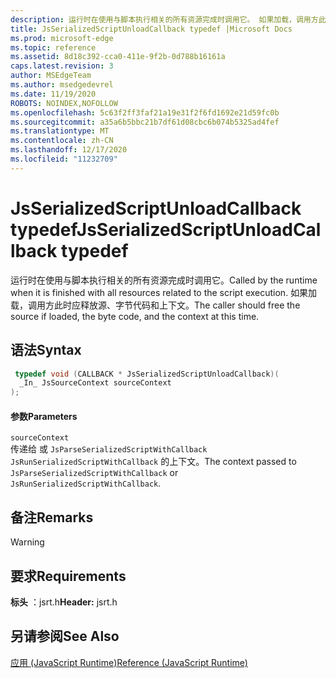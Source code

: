 ```yaml
---
description: 运行时在使用与脚本执行相关的所有资源完成时调用它。 如果加载，调用方此时应释放源、字节代码和上下文。
title: JsSerializedScriptUnloadCallback typedef |Microsoft Docs
ms.prod: microsoft-edge
ms.topic: reference
ms.assetid: 8d18c392-cca0-411e-9f2b-0d788b16161a
caps.latest.revision: 3
author: MSEdgeTeam
ms.author: msedgedevrel
ms.date: 11/19/2020
ROBOTS: NOINDEX,NOFOLLOW
ms.openlocfilehash: 5c63f2ff3faf21a19e31f2f6fd1692e21d59fc0b
ms.sourcegitcommit: a35a6b5bbc21b7df61d08cbc6b074b5325ad4fef
ms.translationtype: MT
ms.contentlocale: zh-CN
ms.lasthandoff: 12/17/2020
ms.locfileid: "11232709"
---
```

# <span data-ttu-id="9fd0e-104">JsSerializedScriptUnloadCallback typedef</span><span class="sxs-lookup"><span data-stu-id="9fd0e-104">JsSerializedScriptUnloadCallback typedef</span></span>

<span data-ttu-id="9fd0e-105">运行时在使用与脚本执行相关的所有资源完成时调用它。</span><span class="sxs-lookup"><span data-stu-id="9fd0e-105">Called by the runtime when it is finished with all resources related to the script execution.</span></span> <span data-ttu-id="9fd0e-106">如果加载，调用方此时应释放源、字节代码和上下文。</span><span class="sxs-lookup"><span data-stu-id="9fd0e-106">The caller should free the source if loaded, the byte code, and the context at this time.</span></span>  
  
## <span data-ttu-id="9fd0e-107">语法</span><span class="sxs-lookup"><span data-stu-id="9fd0e-107">Syntax</span></span>  
  
```cpp  
 typedef void (CALLBACK * JsSerializedScriptUnloadCallback)(  
  _In_ JsSourceContext sourceContext  
);  
```  
  
#### <span data-ttu-id="9fd0e-108">参数</span><span class="sxs-lookup"><span data-stu-id="9fd0e-108">Parameters</span></span>  
 `sourceContext`  
 <span data-ttu-id="9fd0e-109">传递给 或 `JsParseSerializedScriptWithCallback` `JsRunSerializedScriptWithCallback` 的上下文。</span><span class="sxs-lookup"><span data-stu-id="9fd0e-109">The context passed to `JsParseSerializedScriptWithCallback` or `JsRunSerializedScriptWithCallback`.</span></span>  
  
## <span data-ttu-id="9fd0e-110">备注</span><span class="sxs-lookup"><span data-stu-id="9fd0e-110">Remarks</span></span>  
  
> [!WARNING]
## <span data-ttu-id="9fd0e-111">要求</span><span class="sxs-lookup"><span data-stu-id="9fd0e-111">Requirements</span></span>  
 <span data-ttu-id="9fd0e-112">**标头** ：jsrt.h</span><span class="sxs-lookup"><span data-stu-id="9fd0e-112">**Header:** jsrt.h</span></span>  
  
## <span data-ttu-id="9fd0e-113">另请参阅</span><span class="sxs-lookup"><span data-stu-id="9fd0e-113">See Also</span></span>  
 [<span data-ttu-id="9fd0e-114">应用 (JavaScript Runtime)</span><span class="sxs-lookup"><span data-stu-id="9fd0e-114">Reference (JavaScript Runtime)</span></span>](../chakra-hosting/reference-javascript-runtime.md)
